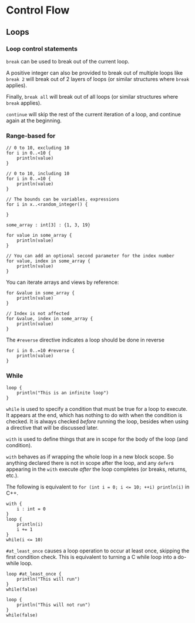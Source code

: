 # Control Flow

## Loops

### Loop control statements

`break` can be used to break out of the current loop.

A positive integer can also be provided to break out of multiple loops like `break 2` 
will break out of 2 layers of loops (or similar structures where `break` applies).

Finally, `break all` will break out of all loops (or similar structures where `break` applies).

`continue` will skip the rest of the current iteration of a loop, and continue again at the beginning.

### Range-based for
```
// 0 to 10, excluding 10
for i in 0..<10 {
    println(value)
}

// 0 to 10, including 10
for i in 0..=10 {
    println(value)
}

// The bounds can be variables, expressions
for i in x..<random_integer() {

}

some_array : int[3] : {1, 3, 19}

for value in some_array {
    println(value)
}

// You can add an optional second parameter for the index number 
for value, index in some_array {
    println(value)
}
```

You can iterate arrays and views by reference:

```
for &value in some_array {
    println(value)
}

// Index is not affected
for &value, index in some_array {
    println(value)
}
```

The `#reverse` directive indicates a loop should be done in reverse

```
for i in 0..=10 #reverse {
    println(value)
}
```

### While

```
loop {
    println("This is an infinite loop")
}
```

`while` is used to specify a condition that must be true for a loop to execute. It appears at the end, which has nothing to do with when the condition is checked. It is always checked *before* running the loop, besides when using a directive that will be discussed later.

`with` is used to define things that are in scope for the body of the loop (and condition).

`with` behaves as if wrapping the whole loop in a new block scope. So 
anything declared there is not in scope after the loop, and any `defer`s
appearing in the `with` execute *after* the loop completes (or breaks, returns, etc.).

The following is equivalent to `for (int i = 0; i <= 10; ++i) println(i)` in C++.

```
with {
    i : int = 0
}
loop {
    println(i)
    i += 1
}
while(i <= 10)
```

`#at_least_once` causes a loop operation to occur at least once, skipping the first condition check. This is equivalent to turning a C while loop into a do-while loop.

```
loop #at_least_once {
    println("This will run")
}
while(false)

loop {
    println("This will not run")
}
while(false)
```
